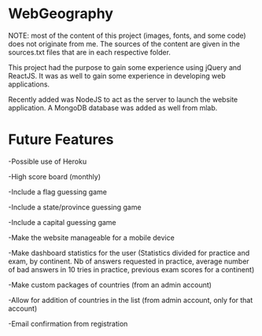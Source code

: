 # WebGeography

NOTE: most of the content of this project (images, fonts, and some code) does not originate from me. The sources of the content are given in the sources.txt files that are in each respective folder.

This project had the purpose to gain some experience using jQuery and ReactJS. It was as well to gain some experience in developing web applications.

Recently added was NodeJS to act as the server to launch the website application. A MongoDB database was added as well from mlab.

# Future Features

-Possible use of Heroku

-High score board (monthly)

-Include a flag guessing game

-Include a state/province guessing game

-Include a capital guessing game

-Make the website manageable for a mobile device

-Make dashboard statistics for the user (Statistics divided for practice and exam, by continent. Nb of answers requested in practice, average number of bad answers in 10 tries in practice, previous exam scores for a continent)

-Make custom packages of countries (from an admin account)

-Allow for addition of countries in the list (from admin account, only for that account)

-Email confirmation from registration
